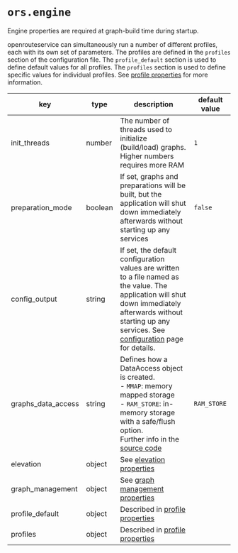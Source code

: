 # `ors.engine`

Engine properties are required at graph-build time during startup.

openrouteservice can simultaneously run a number of different profiles, each with its own set of parameters. The
profiles are defined in the `profiles` section of the configuration file. The `profile_default` section is used to
define default values for all profiles. The `profiles` section is used to define specific values for individual
profiles. See [profile properties](profiles/) for more information.

| key                | type    | description                                                                                                                                                                                                                                                                                          | default value |
|--------------------|---------|------------------------------------------------------------------------------------------------------------------------------------------------------------------------------------------------------------------------------------------------------------------------------------------------------|---------------|
| init_threads       | number  | The number of threads used to initialize (build/load) graphs. Higher numbers requires more RAM                                                                                                                                                                                                       | `1`           |
| preparation_mode   | boolean | If set, graphs and preparations will be built, but the application will shut down immediately afterwards without starting up any services                                                                                                                                                            | `false`       |
| config_output      | string  | If set, the default configuration values are written to a file named as the value. The application will shut down immediately afterwards without starting up any services. See [configuration](../index.md#configuration-defaults-output) page for details.                                          |               |
| graphs_data_access | string  | Defines how a DataAccess object is created. <br> - `MMAP`: memory mapped storage <br> - `RAM_STORE`: in-memory storage with a safe/flush option.<br> Further info in the [source code](https://github.com/GIScience/graphhopper/blob/ors_4.0/core/src/main/java/com/graphhopper/storage/DAType.java) | `RAM_STORE`   |
| elevation          | object  | See [elevation properties](elevation.md)                                                                                                                                                                                                                                                             |               |
| graph_management   | object  | See [graph management properties](graph-management.md)                                                                                                                                                                                                                                               |               |
| profile_default    | object  | Described in [profile properties](profiles/)                                                                                                                                                                                                                                                         |               |
| profiles           | object  | Described in [profile properties](profiles/)                                                                                                                                                                                                                                                         |               |

